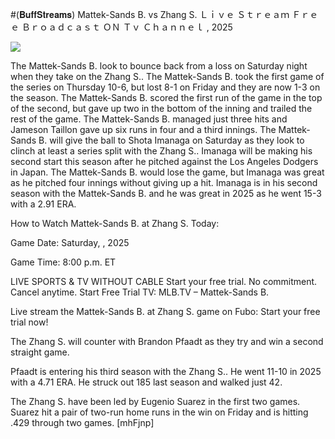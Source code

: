 #(𝐁𝐮𝐟𝐟𝐒𝐭𝐫𝐞𝐚𝐦𝐬) Mattek-Sands B. vs Zhang S. Ｌｉｖｅ Ｓｔｒｅａｍ Ｆｒｅｅ Ｂｒｏａｄｃａｓｔ ＯＮ Ｔｖ Ｃｈａｎｎｅｌ , 2025  
  
  
[![](https://i.imgur.com/qSNzIqt.png)](https://movie.rssnews.media/KByTwzd.php)  
  
The Mattek-Sands B. look to bounce back from a loss on Saturday night when they take on the Zhang S.. The Mattek-Sands B. took the first game of the series on Thursday 10-6, but lost 8-1 on Friday and they are now 1-3 on the season. The Mattek-Sands B. scored the first run of the game in the top of the second, but gave up two in the bottom of the inning and trailed the rest of the game. The Mattek-Sands B. managed just three hits and Jameson Taillon gave up six runs in four and a third innings. The Mattek-Sands B. will give the ball to Shota Imanaga on Saturday as they look to clinch at least a series split with the Zhang S.. Imanaga will be making his second start this season after he pitched against the Los Angeles Dodgers in Japan. The Mattek-Sands B. would lose the game, but Imanaga was great as he pitched four innings without giving up a hit. Imanaga is in his second season with the Mattek-Sands B. and he was great in 2025 as he went 15-3 with a 2.91 ERA.

How to Watch Mattek-Sands B. at Zhang S. Today:

Game Date: Saturday, , 2025

Game Time: 8:00 p.m. ET

LIVE SPORTS & TV WITHOUT CABLE
Start your free trial. No commitment. Cancel anytime.
Start Free Trial
TV: MLB.TV – Mattek-Sands B.

Live stream the Mattek-Sands B. at Zhang S. game on Fubo: Start your free trial now!

The Zhang S. will counter with Brandon Pfaadt as they try and win a second straight game.

Pfaadt is entering his third season with the Zhang S.. He went 11-10 in 2025 with a 4.71 ERA. He struck out 185 last season and walked just 42.

The Zhang S. have been led by Eugenio Suarez in the first two games. Suarez hit a pair of two-run home runs in the win on Friday and is hitting .429 through two games. [mhFjnp]